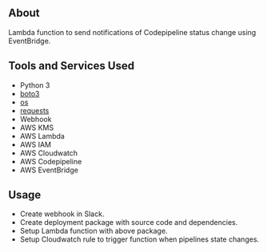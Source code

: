 ## About
Lambda function to send notifications of Codepipeline status change using EventBridge.

## Tools and Services Used
- Python 3
- [boto3](https://github.com/boto/boto3)
- [os](https://docs.python.org/3/library/os.html) 
- [requests](https://docs.python-requests.org/en/latest/)
- Webhook
- AWS KMS
- AWS Lambda
- AWS IAM
- AWS Cloudwatch
- AWS Codepipeline
- AWS EventBridge

## Usage
- Create webhook in Slack.
- Create deployment package with source code and dependencies. 
- Setup Lambda function with above package.
- Setup Cloudwatch rule to trigger function when pipelines state changes.